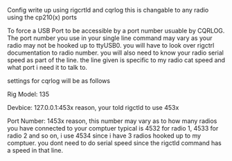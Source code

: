 Config write up
using rigcrtld and cqrlog
this is changable to any radio using the cp210(x) ports

To force a USB Port to be accessible by a port number usuable by CQRLOG.  The port number you use in your single line command may vary as your radio may not be hooked up to ttyUSB0.  you will have to look over rigctrl documentation to radio number.  you will also need to know your radio serial speed as part of the line. the line given is specific to my radio cat speed and what port i need it to talk to.

settings for cqrlog will be as follows

Rig Model: 135  

Devbice: 127.0.0.1:453x reason,  your told rigctld to use 453x 

Port Number: 1453x reason, this number may vary as to how many radios you have connected to your comptuer typical is 4532 for radio 1, 4533 for radio 2 and so on,  i use 4534 since i have 3 radios hooked up to my comptuer.  you dont need to do serial speed since the rigctld command has a speed in that line.
